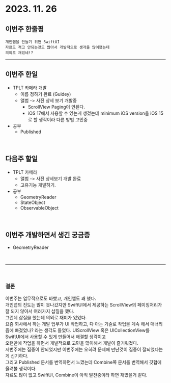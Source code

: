 # 2023. 11. 26

## 이번주 한줄평
```
개인앱을 만들기 위핸 SwiftUI
자료도 적고 안되는것도 많아서 개발적으로 생각을 많이했는데
의외로 재밌네!?
```
---

## 이번주 한일
- TPLT 카메라 개발
    - 이름 정하기 완료 (Guidey)
    - 앨범 -> 사진 상세 보기 개발중
        - ScrollView Paging이 안된다.  
        - iOS 17에서 사용할 수 있는게 생겼는데 minimum iOS version을 iOS 15로 할 생각이라 다른 방법 고민중
- 공부
    - Published 

<br/>

## 다음주 할일
- TPLT 카메라
    - 앨범 -> 사진 상세보기 개발 완료
    - 고유기능 개발하기.
- 공부
    - GeometryReader
    - StateObject
    - ObservableObject

</br>

## 이번주 개발하면서 생긴 궁금증
- GeometryReader 

<br/>

---

<br/>

### 결론
이번주는 업무적으로도 바빴고, 개인앱도 꽤 했다.  
개인앱의 진도는 많이 못나갔지만 SwiftUI에서 제공하는 ScrollView의 페이징처리가 잘 되지 않아서 여러가지 삽질을 했다.  
그런데 삽질을 했는데 의외로 재미가 있었다.  
요즘 회사에서 하는 개발 업무가 UI 작업하고, 다 아는 기술로 작업을 계속 해서 매너리즘에 빠졌었나? 라는 생각도 들었다. 
UIScrollView 혹은 UICollectionView를 SwiftUI에서 사용할 수 있게 만들어서 해결할 생각이고  
오랜만에 작업을 하면서 개발적으로 고민을 많이해서 개발이 즐거워졌다.  
저번주에는 집중이 안되었지만 이번주에는 오히려 문제에 만난것이 집중이 잘되었다는게 신기하다.  
그리고 Published 문서를 번역하면서 느꼈는데 Combine쪽 문서를 번역해서 깃헙에 올려볼 생각이다.  
자료도 많이 없고 SwiftUI, Combine이 아직 발전중이라 하면 재밌을거 같다.  